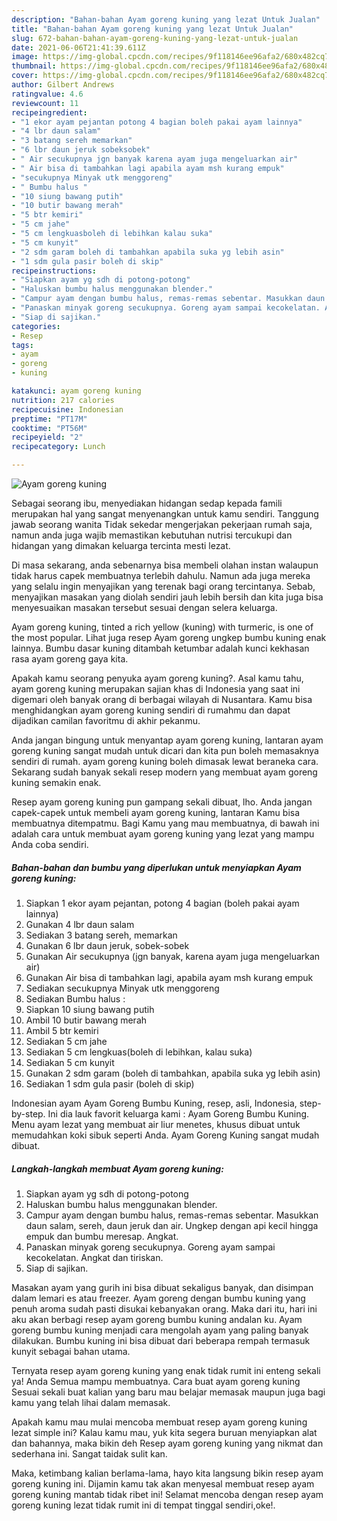 ```yaml
---
description: "Bahan-bahan Ayam goreng kuning yang lezat Untuk Jualan"
title: "Bahan-bahan Ayam goreng kuning yang lezat Untuk Jualan"
slug: 672-bahan-bahan-ayam-goreng-kuning-yang-lezat-untuk-jualan
date: 2021-06-06T21:41:39.611Z
image: https://img-global.cpcdn.com/recipes/9f118146ee96afa2/680x482cq70/ayam-goreng-kuning-foto-resep-utama.jpg
thumbnail: https://img-global.cpcdn.com/recipes/9f118146ee96afa2/680x482cq70/ayam-goreng-kuning-foto-resep-utama.jpg
cover: https://img-global.cpcdn.com/recipes/9f118146ee96afa2/680x482cq70/ayam-goreng-kuning-foto-resep-utama.jpg
author: Gilbert Andrews
ratingvalue: 4.6
reviewcount: 11
recipeingredient:
- "1 ekor ayam pejantan potong 4 bagian boleh pakai ayam lainnya"
- "4 lbr daun salam"
- "3 batang sereh memarkan"
- "6 lbr daun jeruk sobeksobek"
- " Air secukupnya jgn banyak karena ayam juga mengeluarkan air"
- " Air bisa di tambahkan lagi apabila ayam msh kurang empuk"
- "secukupnya Minyak utk menggoreng"
- " Bumbu halus "
- "10 siung bawang putih"
- "10 butir bawang merah"
- "5 btr kemiri"
- "5 cm jahe"
- "5 cm lengkuasboleh di lebihkan kalau suka"
- "5 cm kunyit"
- "2 sdm garam boleh di tambahkan apabila suka yg lebih asin"
- "1 sdm gula pasir boleh di skip"
recipeinstructions:
- "Siapkan ayam yg sdh di potong-potong"
- "Haluskan bumbu halus menggunakan blender."
- "Campur ayam dengan bumbu halus, remas-remas sebentar. Masukkan daun salam, sereh, daun jeruk dan air. Ungkep dengan api kecil hingga empuk dan bumbu meresap. Angkat."
- "Panaskan minyak goreng secukupnya. Goreng ayam sampai kecokelatan. Angkat dan tiriskan."
- "Siap di sajikan."
categories:
- Resep
tags:
- ayam
- goreng
- kuning

katakunci: ayam goreng kuning 
nutrition: 217 calories
recipecuisine: Indonesian
preptime: "PT17M"
cooktime: "PT56M"
recipeyield: "2"
recipecategory: Lunch

---
```



![Ayam goreng kuning](https://img-global.cpcdn.com/recipes/9f118146ee96afa2/680x482cq70/ayam-goreng-kuning-foto-resep-utama.jpg)

Sebagai seorang ibu, menyediakan hidangan sedap kepada famili merupakan hal yang sangat menyenangkan untuk kamu sendiri. Tanggung jawab seorang  wanita Tidak sekedar mengerjakan pekerjaan rumah saja, namun anda juga wajib memastikan kebutuhan nutrisi tercukupi dan hidangan yang dimakan keluarga tercinta mesti lezat.

Di masa  sekarang, anda sebenarnya bisa membeli olahan instan walaupun tidak harus capek membuatnya terlebih dahulu. Namun ada juga mereka yang selalu ingin menyajikan yang terenak bagi orang tercintanya. Sebab, menyajikan masakan yang diolah sendiri jauh lebih bersih dan kita juga bisa menyesuaikan masakan tersebut sesuai dengan selera keluarga. 

Ayam goreng kuning, tinted a rich yellow (kuning) with turmeric, is one of the most popular. Lihat juga resep Ayam goreng ungkep bumbu kuning enak lainnya. Bumbu dasar kuning ditambah ketumbar adalah kunci kekhasan rasa ayam goreng gaya kita.

Apakah kamu seorang penyuka ayam goreng kuning?. Asal kamu tahu, ayam goreng kuning merupakan sajian khas di Indonesia yang saat ini digemari oleh banyak orang di berbagai wilayah di Nusantara. Kamu bisa menghidangkan ayam goreng kuning sendiri di rumahmu dan dapat dijadikan camilan favoritmu di akhir pekanmu.

Anda jangan bingung untuk menyantap ayam goreng kuning, lantaran ayam goreng kuning sangat mudah untuk dicari dan kita pun boleh memasaknya sendiri di rumah. ayam goreng kuning boleh dimasak lewat beraneka cara. Sekarang sudah banyak sekali resep modern yang membuat ayam goreng kuning semakin enak.

Resep ayam goreng kuning pun gampang sekali dibuat, lho. Anda jangan capek-capek untuk membeli ayam goreng kuning, lantaran Kamu bisa membuatnya ditempatmu. Bagi Kamu yang mau membuatnya, di bawah ini adalah cara untuk membuat ayam goreng kuning yang lezat yang mampu Anda coba sendiri.

<!--inarticleads1-->

##### Bahan-bahan dan bumbu yang diperlukan untuk menyiapkan Ayam goreng kuning:

1. Siapkan 1 ekor ayam pejantan, potong 4 bagian (boleh pakai ayam lainnya)
1. Gunakan 4 lbr daun salam
1. Sediakan 3 batang sereh, memarkan
1. Gunakan 6 lbr daun jeruk, sobek-sobek
1. Gunakan  Air secukupnya (jgn banyak, karena ayam juga mengeluarkan air)
1. Gunakan  Air bisa di tambahkan lagi, apabila ayam msh kurang empuk
1. Sediakan secukupnya Minyak utk menggoreng
1. Sediakan  Bumbu halus :
1. Siapkan 10 siung bawang putih
1. Ambil 10 butir bawang merah
1. Ambil 5 btr kemiri
1. Sediakan 5 cm jahe
1. Sediakan 5 cm lengkuas(boleh di lebihkan, kalau suka)
1. Sediakan 5 cm kunyit
1. Gunakan 2 sdm garam (boleh di tambahkan, apabila suka yg lebih asin)
1. Sediakan 1 sdm gula pasir (boleh di skip)


Indonesian ayam Ayam Goreng Bumbu Kuning, resep, asli, Indonesia, step-by-step. Ini dia lauk favorit keluarga kami : Ayam Goreng Bumbu Kuning. Menu ayam lezat yang membuat air liur menetes, khusus dibuat untuk memudahkan koki sibuk seperti Anda. Ayam Goreng Kuning sangat mudah dibuat. 

<!--inarticleads2-->

##### Langkah-langkah membuat Ayam goreng kuning:

1. Siapkan ayam yg sdh di potong-potong
1. Haluskan bumbu halus menggunakan blender.
1. Campur ayam dengan bumbu halus, remas-remas sebentar. Masukkan daun salam, sereh, daun jeruk dan air. Ungkep dengan api kecil hingga empuk dan bumbu meresap. Angkat.
1. Panaskan minyak goreng secukupnya. Goreng ayam sampai kecokelatan. Angkat dan tiriskan.
1. Siap di sajikan.


Masakan ayam yang gurih ini bisa dibuat sekaligus banyak, dan disimpan dalam lemari es atau freezer. Ayam goreng dengan bumbu kuning yang penuh aroma sudah pasti disukai kebanyakan orang. Maka dari itu, hari ini aku akan berbagi resep ayam goreng bumbu kuning andalan ku. Ayam goreng bumbu kuning menjadi cara mengolah ayam yang paling banyak dilakukan. Bumbu kuning ini bisa dibuat dari beberapa rempah termasuk kunyit sebagai bahan utama. 

Ternyata resep ayam goreng kuning yang enak tidak rumit ini enteng sekali ya! Anda Semua mampu membuatnya. Cara buat ayam goreng kuning Sesuai sekali buat kalian yang baru mau belajar memasak maupun juga bagi kamu yang telah lihai dalam memasak.

Apakah kamu mau mulai mencoba membuat resep ayam goreng kuning lezat simple ini? Kalau kamu mau, yuk kita segera buruan menyiapkan alat dan bahannya, maka bikin deh Resep ayam goreng kuning yang nikmat dan sederhana ini. Sangat taidak sulit kan. 

Maka, ketimbang kalian berlama-lama, hayo kita langsung bikin resep ayam goreng kuning ini. Dijamin kamu tak akan menyesal membuat resep ayam goreng kuning mantab tidak ribet ini! Selamat mencoba dengan resep ayam goreng kuning lezat tidak rumit ini di tempat tinggal sendiri,oke!.


